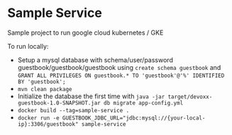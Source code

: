 Sample Service
==============

Sample project to run google cloud kubernetes / GKE

To run locally:
- Setup a mysql database with schema/user/password guestbook/guestbook/guestbook using `create schema guestbook` and `GRANT ALL PRIVILEGES ON guestbook.* TO 'guestbook'@'%' IDENTIFIED BY 'guestbook';`
- `mvn clean package`
- Initialize the database the first time with `java -jar target/devoxx-guestbook-1.0-SNAPSHOT.jar db migrate app-config.yml`
- `docker build --tag=sample-service .`
- `docker run -e GUESTBOOK_JDBC_URL="jdbc:mysql://{your-local-ip}:3306/guestbook" sample-service`
